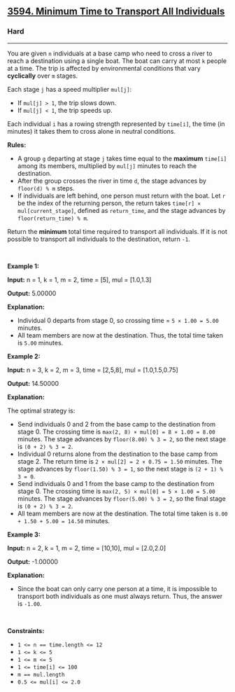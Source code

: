 <h2><a href="https://leetcode.com/problems/minimum-time-to-transport-all-individuals">3594. Minimum Time to Transport All Individuals</a></h2><h3>Hard</h3><hr><p>You are given <code>n</code> individuals at a base camp who need to cross a river to reach a destination using a single boat. The boat can carry at most <code>k</code> people at a time. The trip is affected by environmental conditions that vary <strong>cyclically</strong> over <code>m</code> stages.</p>

<p>Each stage <code>j</code> has a speed multiplier <code>mul[j]</code>:</p>

<ul>
	<li>If <code>mul[j] &gt; 1</code>, the trip slows down.</li>
	<li>If <code>mul[j] &lt; 1</code>, the trip speeds up.</li>
</ul>

<p>Each individual <code>i</code> has a rowing strength represented by <code>time[i]</code>, the time (in minutes) it takes them to cross alone in neutral conditions.</p>

<p><strong>Rules:</strong></p>

<ul>
	<li>A group <code>g</code> departing at stage <code>j</code> takes time equal to the <strong>maximum</strong> <code>time[i]</code> among its members, multiplied by <code>mul[j]</code> minutes to reach the destination.</li>
	<li>After the group crosses the river in time <code>d</code>, the stage advances by <code>floor(d) % m</code> steps.</li>
	<li>If individuals are left behind, one person must return with the boat. Let <code>r</code> be the index of the returning person, the return takes <code>time[r] &times; mul[current_stage]</code>, defined as <code>return_time</code>, and the stage advances by <code>floor(return_time) % m</code>.</li>
</ul>

<p>Return the <strong>minimum</strong> total time required to transport all individuals. If it is not possible to transport all individuals to the destination, return <code>-1</code>.</p>

<p>&nbsp;</p>
<p><strong class="example">Example 1:</strong></p>

<div class="example-block">
<p><strong>Input:</strong> <span class="example-io">n = 1, k = 1, m = 2, time = [5], mul = [1.0,1.3]</span></p>

<p><strong>Output:</strong> <span class="example-io">5.00000</span></p>

<p><strong>Explanation:</strong></p>

<ul>
	<li>Individual 0 departs from stage 0, so crossing time = <code>5 &times; 1.00 = 5.00</code> minutes.</li>
	<li>All team members are now at the destination. Thus, the total time taken is <code>5.00</code> minutes.</li>
</ul>
</div>

<p><strong class="example">Example 2:</strong></p>

<div class="example-block">
<p><strong>Input:</strong> <span class="example-io">n = 3, k = 2, m = 3, time = [2,5,8], mul = [1.0,1.5,0.75]</span></p>

<p><strong>Output:</strong> <span class="example-io">14.50000</span></p>

<p><strong>Explanation:</strong></p>

<p>The optimal strategy is:</p>

<ul>
	<li>Send individuals 0 and 2 from the base camp to the destination from stage 0. The crossing time is <code>max(2, 8) &times; mul[0] = 8 &times; 1.00 = 8.00</code> minutes. The stage advances by <code>floor(8.00) % 3 = 2</code>, so the next stage is <code>(0 + 2) % 3 = 2</code>.</li>
	<li>Individual 0 returns alone from the destination to the base camp from stage 2. The return time is <code>2 &times; mul[2] = 2 &times; 0.75 = 1.50</code> minutes. The stage advances by <code>floor(1.50) % 3 = 1</code>, so the next stage is <code>(2 + 1) % 3 = 0</code>.</li>
	<li>Send individuals 0 and 1 from the base camp to the destination from stage 0. The crossing time is <code>max(2, 5) &times; mul[0] = 5 &times; 1.00 = 5.00</code> minutes. The stage advances by <code>floor(5.00) % 3 = 2</code>, so the final stage is <code>(0 + 2) % 3 = 2</code>.</li>
	<li>All team members are now at the destination. The total time taken is <code>8.00 + 1.50 + 5.00 = 14.50</code> minutes.</li>
</ul>
</div>

<p><strong class="example">Example 3:</strong></p>

<div class="example-block">
<p><strong>Input:</strong> <span class="example-io">n = 2, k = 1, m = 2, time = [10,10], mul = [2.0,2.0]</span></p>

<p><strong>Output:</strong> <span class="example-io">-1.00000</span></p>

<p><strong>Explanation:</strong></p>

<ul>
	<li>Since the boat can only carry one person at a time, it is impossible to transport both individuals as one must always return. Thus, the answer is <code>-1.00</code>.</li>
</ul>
</div>

<p>&nbsp;</p>
<p><strong>Constraints:</strong></p>

<ul>
	<li><code>1 &lt;= n == time.length &lt;= 12</code></li>
	<li><code>1 &lt;= k &lt;= 5</code></li>
	<li><code>1 &lt;= m &lt;= 5</code></li>
	<li><code>1 &lt;= time[i] &lt;= 100</code></li>
	<li><code>m == mul.length</code></li>
	<li><code>0.5 &lt;= mul[i] &lt;= 2.0</code></li>
</ul>
